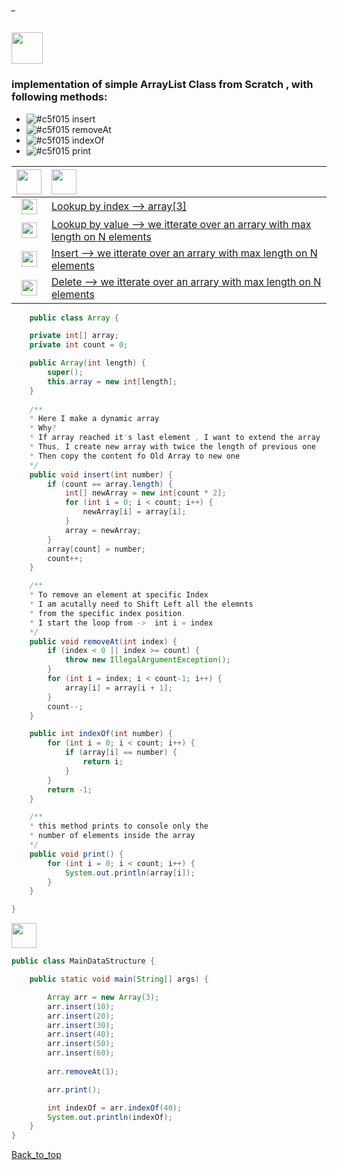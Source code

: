 ###### _
<img src="https://img.shields.io/badge/-%20Array Data Structure%20-brightgreen" height=50px>



### implementation of simple ArrayList Class from Scratch , with following methods:

- ![#c5f015](https://via.placeholder.com/10/c5f015/000000?text=+) insert
- ![#c5f015](https://via.placeholder.com/10/c5f015/000000?text=+) removeAt
- ![#c5f015](https://via.placeholder.com/10/c5f015/000000?text=+) indexOf
- ![#c5f015](https://via.placeholder.com/10/c5f015/000000?text=+) print 


|  <img src="https://img.shields.io/badge/-O(x)%20-blue" height=40px>  |  <img src="https://img.shields.io/badge/-Runtime Complexity%20-blue" height=40px>           |
|:-----:|:------------------------------| 
| <img src="https://img.shields.io/badge/-O(1)%20-orange" height=25px> |[Lookup by index --> array[3]]()    | 
| <img src="https://img.shields.io/badge/-O(n)%20-orange" height=25px>  |[Lookup by value --> we itterate over an arrary with max length on N elements ]()  |   
| <img src="https://img.shields.io/badge/-O(n)%20-orange" height=25px>  |[Insert --> we itterate over an arrary with max length on N elements]() |   
| <img src="https://img.shields.io/badge/-O(n)%20-orange" height=25px>  |[Delete --> we itterate over an arrary with max length on N elements]() |   


```java
	public class Array {

	private int[] array;
	private int count = 0;

	public Array(int length) {
		super();
		this.array = new int[length];
	}
	
	/**
	* Here I make a dynamic array 
	* Why?
	* If array reached it's last element , I want to extend the array
	* Thus, I create new array with twice the length of previous one
	* Then copy the content fo Old Array to new one
	*/
	public void insert(int number) {
		if (count == array.length) {
			int[] newArray = new int[count * 2];
			for (int i = 0; i < count; i++) {
				newArray[i] = array[i];
			}
			array = newArray;
		}
		array[count] = number;
		count++;
	}

	/**
	* To remove an element at specific Index
	* I am acutally need to Shift Left all the elemnts 
	* from the specific index position.
	* I start the loop from ->  int i = index
	*/
	public void removeAt(int index) {
		if (index < 0 || index >= count) {
			throw new IllegalArgumentException();
		}
		for (int i = index; i < count-1; i++) {
			array[i] = array[i + 1];
		}
		count--;
	}

	public int indexOf(int number) {
		for (int i = 0; i < count; i++) {
			if (array[i] == number) {
				return i;
			}
		}
		return -1;
	}

	/**
	* this method prints to console only the
	* number of elements inside the array 
	*/
	public void print() {
		for (int i = 0; i < count; i++) {
			System.out.println(array[i]);
		}
	}

}

```

<img src="https://img.shields.io/badge/-Lets test the Array Class%20-blue" height=40px> 

```java
public class MainDataStructure {

	public static void main(String[] args) {

		Array arr = new Array(3);
		arr.insert(10);
		arr.insert(20);
		arr.insert(30);
		arr.insert(40);
		arr.insert(50);
		arr.insert(60);
		
		arr.removeAt(1);

		arr.print();

		int indexOf = arr.indexOf(40);
		System.out.println(indexOf);
	}
}
```

[Back_to_top](#_)

